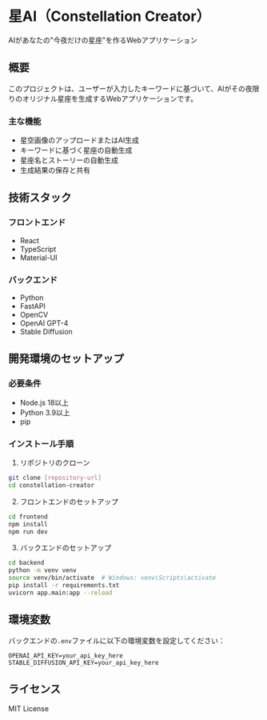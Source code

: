 # 星AI（Constellation Creator）

AIがあなたの"今夜だけの星座"を作るWebアプリケーション

## 概要

このプロジェクトは、ユーザーが入力したキーワードに基づいて、AIがその夜限りのオリジナル星座を生成するWebアプリケーションです。

### 主な機能

- 星空画像のアップロードまたはAI生成
- キーワードに基づく星座の自動生成
- 星座名とストーリーの自動生成
- 生成結果の保存と共有

## 技術スタック

### フロントエンド
- React
- TypeScript
- Material-UI

### バックエンド
- Python
- FastAPI
- OpenCV
- OpenAI GPT-4
- Stable Diffusion

## 開発環境のセットアップ

### 必要条件
- Node.js 18以上
- Python 3.9以上
- pip

### インストール手順

1. リポジトリのクローン
```bash
git clone [repository-url]
cd constellation-creator
```

2. フロントエンドのセットアップ
```bash
cd frontend
npm install
npm run dev
```

3. バックエンドのセットアップ
```bash
cd backend
python -m venv venv
source venv/bin/activate  # Windows: venv\Scripts\activate
pip install -r requirements.txt
uvicorn app.main:app --reload
```

## 環境変数

バックエンドの`.env`ファイルに以下の環境変数を設定してください：

```
OPENAI_API_KEY=your_api_key_here
STABLE_DIFFUSION_API_KEY=your_api_key_here
```

## ライセンス

MIT License 